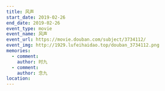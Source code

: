 ```yaml
---
title: 风声
start_date: 2019-02-26
end_date: 2019-02-26
event_type: movie
event_name: 风声
event_url: https://movie.douban.com/subject/3734112/
event_img: http://1929.lufeihaidao.top/douban_3734112.png
memories:
  - comment: 
    author: 时九
  - comment: 
    author: 念九
location: 
---
```

